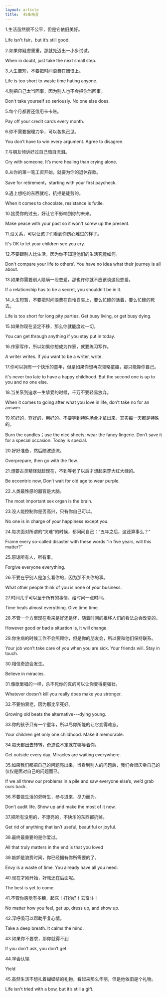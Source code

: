 ```yaml
---
layout: article
title:  45条格言
---
```

1.生活虽然很不公平，但是它依旧美好。

Life isn't fair，but it’s still good.

2.如果你疑虑重重，那就先迈出一小步试试。

When in doubt, just take the next small step.

3.人生苦短，不要把时间浪费在憎恨上。

Life is too short to waste time hating anyone.

4.别把自己太当回事，因为别人也不会把你当回事。

Don't take yourself so seriously. No one else does.

5.每个月都要还信用卡卡账。

Pay off your credit cards every month.

6.你不需要据理力争，可以各执己见。

You don’t have to win every argument. Agree to disagree.

7.与朋友倾诉好过自己暗自流泪。

Cry with someone. It’s more healing than crying alone.

8.从你的第一笔工资开始，就要为你的退休存款。

Save for retirement，starting with your first paycheck.

9.遇上想吃的东西就吃，抗拒是徒劳的。

When it comes to chocolate, resistance is futile.

10.接受你的过去，好让它不影响到你的未来。

Make peace with your past so it won't screw up the present.

11.没关系，可以让孩子们看到你伤心难过的样子。

It's OK to let your children see you cry.

12.不要跟别人比生活，因为你不知道他们的生活究竟如何。

Don't compare your life to others'. You have no idea what their journey is all about.

13.如果你需要别人隐瞒一段恋爱，那也许你就不应该谈这段恋爱。

If a relationship has to be a secret, you shouldn’t be in it.

14.人生短暂，不要把时间浪费在自怜自哀上，要么忙碌的活着，要么忙碌的死去。

Life is too short for long pity parties. Get busy living, or get busy dying.

15.如果你现在坚定不移，那么你就能度过一切。

You can get through anything if you stay put in today.

16.作家写作，所以如果你想成为作家，就要练习写作。

A writer writes. If you want to be a writer, write.

17.你可以拥有一个快乐的童年，但是如果你想再次领略童趣，那只能靠你自己。

it's never too late to have a happy childhood. But the second one is up to you and no one else.

18.当关系到追求一生挚爱的时候，千万不要轻易放弃。

When it comes to going after what you love in life, don’t take no for an answer.

19.吃好的，穿好的，用好的。不要等到特殊场合才拿出来，其实每一天都是特殊的。

Burn the candles；use the nice sheets; wear the fancy lingerie. Don’t save it for a special occasion. Today is special.

20.好好准备，然后随波逐流。

Overprepare, then go with the flow.

21.想要古灵精怪就趁现在，不到等老了以后才想起来穿大红大绿的。

Be eccentric now, Don’t wait for old age to wear purple.

22.人类最性感的器官是大脑。

The most important sex organ is the brain.

23.没人能控制你是否高兴，只有你自己可以。

No one is in charge of your happiness except you.

24.每次面对所谓的“灾难”的时候，都问问自己：“五年之后，这还算事么？”

Frame every so-called disaster with these words:“In five years, will this matter?”

25.原谅所有人，所有事。

Forgive everyone everything.

26.不要在乎别人是怎么看你的，因为那不关你的事。

What other people think of you is none of your business.

27.时间几乎可以至于所有的事情，给时间一点时间。

Time heals almost everything. Give time time.

28.不管一个方案现在看来是好还是坏，随着时间的推移人们的看法总会改变的。

However good or bad a situation is, it will change.

29.你生病的时候工作不会照顾你，但是你的朋友会，所以要和他们保持联系。

Your job won’t take care of you when you are sick. Your friends will. Stay in touch.

30.相信奇迹会发生。

Believe in miracles.

31.像歌里唱的一样，杀不死你的真的可以让你变得更强壮。

Whatever doesn't kill you really does make you stronger.

32.不要怕衰老，因为那比早死好。

Growing old beats the alternative---dying young.

33.你的孩子只有一个童年，所以尽你所能的让它变得难忘。

Your children get only one childhood. Make it memorable.

34.每天都出去转转，奇迹说不定就在哪等着你。

Get outside every day. Miracles are waiting everywhere.

35.如果我们都把自己的问题亮出来，当看到别人的问题后，我们会很庆幸自己的仅仅是面对自己的问题而已。

If we all threw our problems in a pile and saw everyone else’s, we’d grab ours back.

36.不要做生活的旁听生，参与进来，尽力而为。

Don’t audit life. Show up and make the most of it now.

37.把所有没用的，不漂亮的，不快乐的东西都扔掉。

Get rid of anything that isn’t useful, beautiful or joyful.

38.最终最重要的是你爱过。

All that truly matters in the end is that you loved

39.嫉妒是浪费时间，你已经拥有你所需要的了。

Envy is a waste of time. You already have all you need.

40.现在才刚开始，好戏还在后面呢。

The best is yet to come.

41.不管你感觉有多糟，起床！打扮好！去奋斗！

No matter how you feel, get up, dress up, and show up.

42.深呼吸可以帮助平复心情。

Take a deep breath. It calms the mind.

43.如果你不要求，那你就得不到

If you don’t ask, you don’t get.

44.学会认输

Yield

45.虽然生活不想扎着蝴蝶结的礼物，看起来那么华丽，但是他依旧是个礼物。

Life isn't tried with a bow, but it’s still a gift.